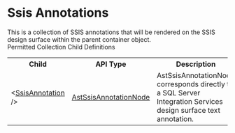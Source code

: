 # Ssis Annotations

<div class="LanguageSummary"><div class ="SummaryItem">This is a collection of SSIS annotations that will be rendered on the SSIS design surface within the parent container object.</div></div><div class="SchemaBindingGroup"><div class="SchemaBindingGroupHeader">Permitted Collection Child Definitions</div><table id="SchemaBindingList" class="SchemaBindingList"><tbody><tr><th class="SchemaBindingNameColumnHeader">Child</th><th class="SchemaBindingTypeColumnHeader">API Type</th><th class="SchemaBindingSummaryColumnHeader">Description</th></tr><tr class="cd0"><td class="SchemaBindingName"><span class="punc">&lt;</span><a href=Varigence.Languages.Biml.Task.AstSsisAnnotationNode.html">SsisAnnotation</a><span class="punc"> /&gt;</span></td><td class="SchemaBindingType"><a href="../api-reference/Varigence.Languages.Biml.Task.AstSsisAnnotationNode.html">AstSsisAnnotationNode</a></td><td class="SchemaBindingSummary">AstSsisAnnotationNode corresponds directly to a SQL Server Integration Services design surface text annotation.</td></tr></tbody></table></div>